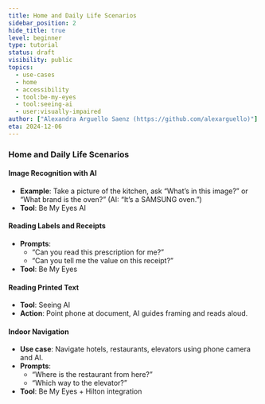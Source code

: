 ```yaml
---
title: Home and Daily Life Scenarios
sidebar_position: 2
hide_title: true
level: beginner
type: tutorial
status: draft
visibility: public
topics:
  - use-cases
  - home
  - accessibility
  - tool:be-my-eyes
  - tool:seeing-ai
  - user:visually-impaired
author: ["Alexandra Arguello Saenz (https://github.com/alexarguello)"]
eta: 2024-12-06
---
```


### Home and Daily Life Scenarios

#### Image Recognition with AI
- **Example**: Take a picture of the kitchen, ask “What’s in this image?” or “What brand is the oven?” (AI: “It’s a SAMSUNG oven.”)
- **Tool**: Be My Eyes AI

#### Reading Labels and Receipts
- **Prompts**:  
  - “Can you read this prescription for me?”  
  - “Can you tell me the value on this receipt?”
- **Tool**: Be My Eyes

#### Reading Printed Text
- **Tool**: Seeing AI
- **Action**: Point phone at document, AI guides framing and reads aloud.

#### Indoor Navigation
- **Use case**: Navigate hotels, restaurants, elevators using phone camera and AI.
- **Prompts**:  
  - “Where is the restaurant from here?”  
  - “Which way to the elevator?”
- **Tool**: Be My Eyes + Hilton integration
